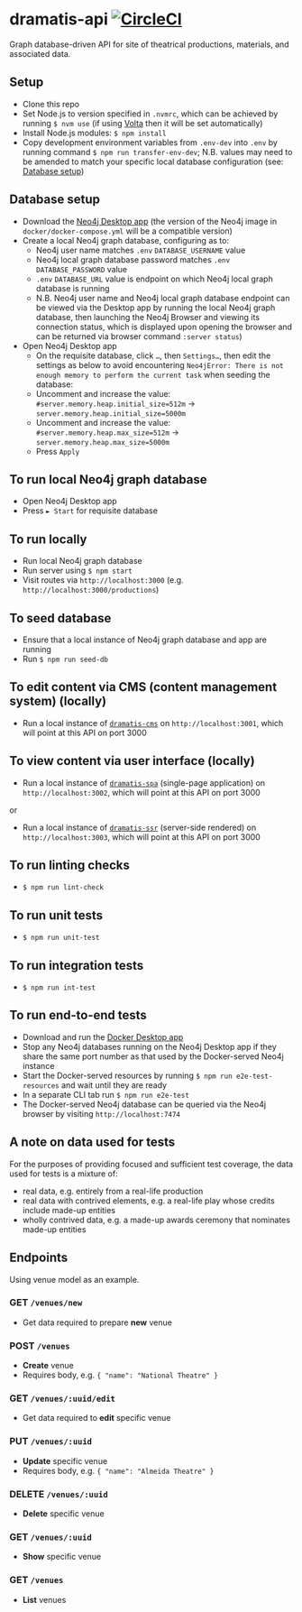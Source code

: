 # dramatis-api [![CircleCI](https://circleci.com/gh/andygout/dramatis-api/tree/main.svg?style=svg)](https://circleci.com/gh/andygout/dramatis-api/tree/main)

Graph database-driven API for site of theatrical productions, materials, and associated data.

## Setup
- Clone this repo
- Set Node.js to version specified in `.nvmrc`, which can be achieved by running `$ nvm use` (if using [Volta](https://docs.volta.sh/guide/getting-started) then it will be set automatically)
- Install Node.js modules: `$ npm install`
- Copy development environment variables from `.env-dev` into `.env` by running command `$ npm run transfer-env-dev`; N.B. values may need to be amended to match your specific local database configuration (see: [Database setup](https://github.com/andygout/dramatis-api#user-content-database-setup))

## Database setup
- Download the [Neo4j Desktop app](https://neo4j.com/download) (the version of the Neo4j image in `docker/docker-compose.yml` will be a compatible version)
- Create a local Neo4j graph database, configuring as to:
	- Neo4j user name matches `.env` `DATABASE_USERNAME` value
	- Neo4j local graph database password matches `.env` `DATABASE_PASSWORD` value
	- `.env` `DATABASE_URL` value is endpoint on which Neo4j local graph database is running
	- N.B. Neo4j user name and Neo4j local graph database endpoint can be viewed via the Desktop app by running the local Neo4j graph database, then launching the Neo4j Browser and viewing its connection status, which is displayed upon opening the browser and can be returned via browser command `:server status`)
- Open Neo4j Desktop app
	- On the requisite database, click `…`, then `Settings…`, then edit the settings as below to avoid encountering `Neo4jError: There is not enough memory to perform the current task` when seeding the database:
	- Uncomment and increase the value: `#server.memory.heap.initial_size=512m` -> `server.memory.heap.initial_size=5000m`
	- Uncomment and increase the value: `#server.memory.heap.max_size=512m` -> `server.memory.heap.max_size=5000m`
	- Press `Apply`

## To run local Neo4j graph database
- Open Neo4j Desktop app
- Press `► Start` for requisite database

## To run locally
- Run local Neo4j graph database
- Run server using `$ npm start`
- Visit routes via `http://localhost:3000` (e.g. `http://localhost:3000/productions`)

## To seed database
- Ensure that a local instance of Neo4j graph database and app are running
- Run `$ npm run seed-db`

## To edit content via CMS (content management system) (locally)
- Run a local instance of [`dramatis-cms`](https://github.com/andygout/dramatis-cms) on `http://localhost:3001`, which will point at this API on port 3000

## To view content via user interface (locally)
- Run a local instance of [`dramatis-spa`](https://github.com/andygout/dramatis-spa) (single-page application) on `http://localhost:3002`, which will point at this API on port 3000

or

- Run a local instance of [`dramatis-ssr`](https://github.com/andygout/dramatis-ssr) (server-side rendered) on `http://localhost:3003`, which will point at this API on port 3000

## To run linting checks
- `$ npm run lint-check`

## To run unit tests
- `$ npm run unit-test`

## To run integration tests
- `$ npm run int-test`

## To run end-to-end tests
- Download and run the [Docker Desktop app](https://www.docker.com/products/docker-desktop)
- Stop any Neo4j databases running on the Neo4j Desktop app if they share the same port number as that used by the Docker-served Neo4j instance
- Start the Docker-served resources by running `$ npm run e2e-test-resources` and wait until they are ready
- In a separate CLI tab run `$ npm run e2e-test`
- The Docker-served Neo4j database can be queried via the Neo4j browser by visiting `http://localhost:7474`

## A note on data used for tests
For the purposes of providing focused and sufficient test coverage, the data used for tests is a mixture of:
- real data, e.g. entirely from a real-life production
- real data with contrived elements, e.g. a real-life play whose credits include made-up entities
- wholly contrived data, e.g. a made-up awards ceremony that nominates made-up entities

## Endpoints
Using venue model as an example.

### GET `/venues/new`
- Get data required to prepare **new** venue

### POST `/venues`
- **Create** venue
- Requires body, e.g. `{ "name": "National Theatre" }`

### GET `/venues/:uuid/edit`
- Get data required to **edit** specific venue

### PUT `/venues/:uuid`
- **Update** specific venue
- Requires body, e.g. `{ "name": "Almeida Theatre" }`

### DELETE `/venues/:uuid`
- **Delete** specific venue

### GET `/venues/:uuid`
- **Show** specific venue

### GET `/venues`
- **List** venues
